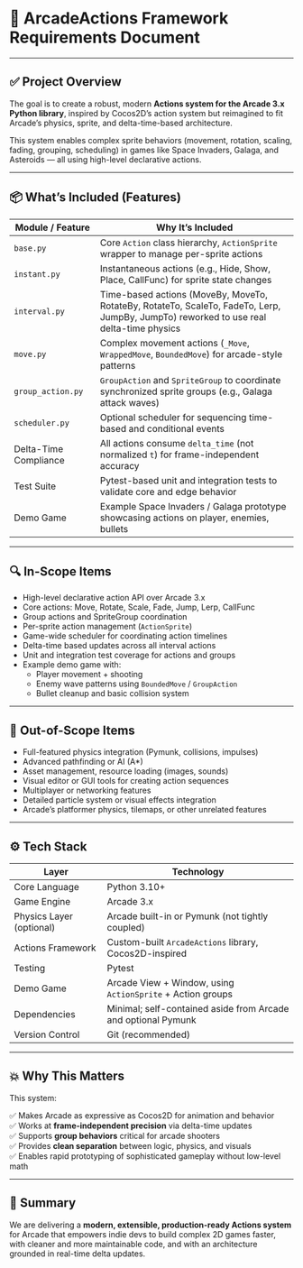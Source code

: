 # 📄 ArcadeActions Framework Requirements Document

---

## ✅ Project Overview

The goal is to create a robust, modern **Actions system for the Arcade 3.x Python library**, inspired by Cocos2D’s action system but reimagined to fit Arcade’s physics, sprite, and delta-time-based architecture.

This system enables complex sprite behaviors (movement, rotation, scaling, fading, grouping, scheduling) in games like Space Invaders, Galaga, and Asteroids — all using high-level declarative actions.

---

## 📦 What’s Included (Features)

| Module / Feature      | Why It’s Included                                                    |
|------------------------|---------------------------------------------------------------------|
| `base.py`             | Core `Action` class hierarchy, `ActionSprite` wrapper to manage per-sprite actions |
| `instant.py`          | Instantaneous actions (e.g., Hide, Show, Place, CallFunc) for sprite state changes |
| `interval.py`         | Time-based actions (MoveBy, MoveTo, RotateBy, RotateTo, ScaleTo, FadeTo, Lerp, JumpBy, JumpTo) reworked to use real delta-time physics |
| `move.py`            | Complex movement actions (`_Move`, `WrappedMove`, `BoundedMove`) for arcade-style patterns |
| `group_action.py`    | `GroupAction` and `SpriteGroup` to coordinate synchronized sprite groups (e.g., Galaga attack waves) |
| `scheduler.py`       | Optional scheduler for sequencing time-based and conditional events |
| Delta-Time Compliance | All actions consume `delta_time` (not normalized `t`) for frame-independent accuracy |
| Test Suite           | Pytest-based unit and integration tests to validate core and edge behavior |
| Demo Game           | Example Space Invaders / Galaga prototype showcasing actions on player, enemies, bullets |

---

## 🔍 In-Scope Items

- High-level declarative action API over Arcade 3.x
- Core actions: Move, Rotate, Scale, Fade, Jump, Lerp, CallFunc
- Group actions and SpriteGroup coordination
- Per-sprite action management (`ActionSprite`)
- Game-wide scheduler for coordinating action timelines
- Delta-time based updates across all interval actions
- Unit and integration test coverage for actions and groups
- Example demo game with:
    - Player movement + shooting
    - Enemy wave patterns using `BoundedMove` / `GroupAction`
    - Bullet cleanup and basic collision system

---

## 🚫 Out-of-Scope Items

- Full-featured physics integration (Pymunk, collisions, impulses)
- Advanced pathfinding or AI (A*)
- Asset management, resource loading (images, sounds)
- Visual editor or GUI tools for creating action sequences
- Multiplayer or networking features
- Detailed particle system or visual effects integration
- Arcade’s platformer physics, tilemaps, or other unrelated features

---

## ⚙ Tech Stack

| Layer           | Technology                                       |
|-----------------|--------------------------------------------------|
| Core Language   | Python 3.10+                                     |
| Game Engine     | Arcade 3.x                                       |
| Physics Layer (optional) | Arcade built-in or Pymunk (not tightly coupled) |
| Actions Framework | Custom-built `ArcadeActions` library, Cocos2D-inspired |
| Testing        | Pytest                                            |
| Demo Game      | Arcade View + Window, using `ActionSprite` + Action groups |
| Dependencies   | Minimal; self-contained aside from Arcade and optional Pymunk |
| Version Control | Git (recommended)                               |

---

## 💥 Why This Matters

This system:

✅ Makes Arcade as expressive as Cocos2D for animation and behavior  
✅ Works at **frame-independent precision** via delta-time updates  
✅ Supports **group behaviors** critical for arcade shooters  
✅ Provides **clean separation** between logic, physics, and visuals  
✅ Enables rapid prototyping of sophisticated gameplay without low-level math

---

## 🌟 Summary

We are delivering a **modern, extensible, production-ready Actions system** for Arcade that empowers indie devs to build complex 2D games faster, with cleaner and more maintainable code, and with an architecture grounded in real-time delta updates.
